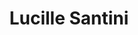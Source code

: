 ---
title: Lucille Santini

family:
  sort: Santini
  given: Santini

parents:
  - name: "Paolo Santini"
    type: "Father"
  - name: "Isabelle Santini"
    type: "Mother"

siblings:
  - name: "Riccardo Santini"
    type: "Brother"

char_data:
  - element_title: "Pronouns"
    element: ""
  - element_title: "Race"
    element: ""
  - element_title: "Age"
    element: ""
  - element_title: "Height"
    element: ""
  - element_title: "Hair"
    element: ""
  - element_title: "Skin"
    element: ""
  - element_title: "Eyes"
    element: ""

excerpt: "At a tender age of six, Lucille bears a striking resemblance to her mother, particularly in her artistic inclinations. While her mother struggles to maintain her identity in the confines of the Santini family, Lucille breathes new life in that hope."

sidebar:
  nav: main
---
